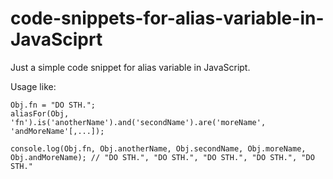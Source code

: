 # code-snippets-for-alias-variable-in-JavaSciprt

Just a simple code snippet for alias variable in JavaScript.

Usage like: 

    Obj.fn = "DO STH.";
    aliasFor(Obj, 'fn').is('anotherName').and('secondName').are('moreName', 'andMoreName'[,...]);

    console.log(Obj.fn, Obj.anotherName, Obj.secondName, Obj.moreName, Obj.andMoreName); // "DO STH.", "DO STH.", "DO STH.", "DO STH.", "DO STH."

